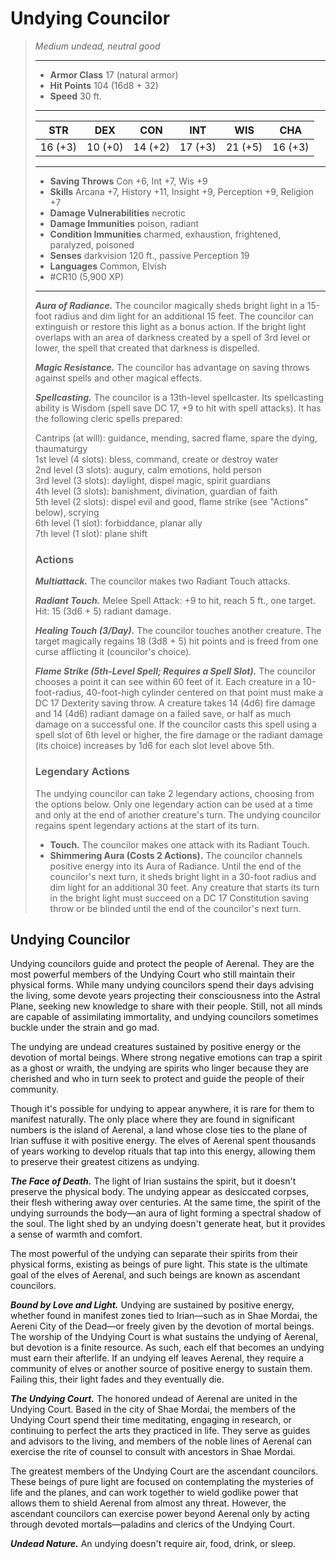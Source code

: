 # Undying Councilor
>*Medium undead, neutral good*
>___
>- **Armor Class** 17 (natural armor)
>- **Hit Points** 104 (16d8 + 32)
>- **Speed** 30 ft.
>___
>|STR|DEX|CON|INT|WIS|CHA|
>|:---:|:---:|:---:|:---:|:---:|:---:|
>|16 (+3)|10 (+0)|14 (+2)|17 (+3)|21 (+5)|16 (+3)|
>___
>- **Saving Throws** Con +6, Int +7, Wis +9
>- **Skills** Arcana +7, History +11, Insight +9, Perception +9, Religion +7
>- **Damage Vulnerabilities** necrotic
>- **Damage Immunities** poison, radiant
>- **Condition Immunities** charmed, exhaustion, frightened, paralyzed, poisoned
>- **Senses** darkvision 120 ft., passive Perception 19
>- **Languages** Common, Elvish
>- #CR10 (5,900 XP)
>___
>***Aura of Radiance.*** The councilor magically sheds bright light in a 15-foot radius and dim light for an additional 15 feet. The councilor can extinguish or restore this light as a bonus action. If the bright light overlaps with an area of darkness created by a spell of 3rd level or lower, the spell that created that darkness is dispelled.  
>
>***Magic Resistance.*** The councilor has advantage on saving throws against spells and other magical effects.  
>
>***Spellcasting.*** The councilor is a 13th-level spellcaster. Its spellcasting ability is Wisdom (spell save DC 17, +9 to hit with spell attacks). It has the following cleric spells prepared:  
>
>Cantrips (at will): guidance, mending, sacred flame, spare the dying, thaumaturgy  
>1st level (4 slots): bless, command, create or destroy water  
>2nd level (3 slots): augury, calm emotions, hold person  
>3rd level (3 slots): daylight, dispel magic, spirit guardians  
>4th level (3 slots): banishment, divination, guardian of faith  
>5th level (2 slots): dispel evil and good, flame strike (see "Actions" below), scrying  
>6th level (1 slot): forbiddance, planar ally  
>7th level (1 slot): plane shift  
>
>### Actions
>***Multiattack.*** The councilor makes two Radiant Touch attacks.  
>
>***Radiant Touch.*** Melee Spell Attack: +9 to hit, reach 5 ft., one target. Hit: 15 (3d6 + 5) radiant damage.  
>
>***Healing Touch (3/Day).*** The councilor touches another creature. The target magically regains 18 (3d8 + 5) hit points and is freed from one curse afflicting it (councilor's choice).  
>
>***Flame Strike (5th-Level Spell; Requires a Spell Slot).*** The councilor chooses a point it can see within 60 feet of it. Each creature in a 10-foot-radius, 40-foot-high cylinder centered on that point must make a DC 17 Dexterity saving throw. A creature takes 14 (4d6) fire damage and 14 (4d6) radiant damage on a failed save, or half as much damage on a successful one. If the councilor casts this spell using a spell slot of 6th level or higher, the fire damage or the radiant damage (its choice) increases by 1d6 for each slot level above 5th.  
>
>### Legendary Actions
>The undying councilor can take 2 legendary actions, choosing from the options below. Only one legendary action can be used at a time and only at the end of another creature's turn. The undying councilor regains spent legendary actions at the start of its turn.
>
>- **Touch.** The councilor makes one attack with its Radiant Touch.
>- **Shimmering Aura (Costs 2 Actions).** The councilor channels positive energy into its Aura of Radiance. Until the end of the councilor's next turn, it sheds bright light in a 30-foot radius and dim light for an additional 30 feet. Any creature that starts its turn in the bright light must succeed on a DC 17 Constitution saving throw or be blinded until the end of the councilor's next turn.

## Undying Councilor

Undying councilors guide and protect the people of Aerenal. They are the most powerful members of the Undying Court who still maintain their physical forms. While many undying councilors spend their days advising the living, some devote years projecting their consciousness into the Astral Plane, seeking new knowledge to share with their people. Still, not all minds are capable of assimilating immortality, and undying councilors sometimes buckle under the strain and go mad.

The undying are undead creatures sustained by positive energy or the devotion of mortal beings. Where strong negative emotions can trap a spirit as a ghost or wraith, the undying are spirits who linger because they are cherished and who in turn seek to protect and guide the people of their community.

Though it's possible for undying to appear anywhere, it is rare for them to manifest naturally. The only place where they are found in significant numbers is the island of Aerenal, a land whose close ties to the plane of Irian suffuse it with positive energy. The elves of Aerenal spent thousands of years working to develop rituals that tap into this energy, allowing them to preserve their greatest citizens as undying.

***The Face of Death.*** The light of Irian sustains the spirit, but it doesn't preserve the physical body. The undying appear as desiccated corpses, their flesh withering away over centuries. At the same time, the spirit of the undying surrounds the body—an aura of light forming a spectral shadow of the soul. The light shed by an undying doesn't generate heat, but it provides a sense of warmth and comfort.

The most powerful of the undying can separate their spirits from their physical forms, existing as beings of pure light. This state is the ultimate goal of the elves of Aerenal, and such beings are known as ascendant councilors.

***Bound by Love and Light.*** Undying are sustained by positive energy, whether found in manifest zones tied to Irian—such as in Shae Mordai, the Aereni City of the Dead—or freely given by the devotion of mortal beings. The worship of the Undying Court is what sustains the undying of Aerenal, but devotion is a finite resource. As such, each elf that becomes an undying must earn their afterlife. If an undying elf leaves Aerenal, they require a community of elves or another source of positive energy to sustain them. Failing this, their light fades and they eventually die.

***The Undying Court.*** The honored undead of Aerenal are united in the Undying Court. Based in the city of Shae Mordai, the members of the Undying Court spend their time meditating, engaging in research, or continuing to perfect the arts they practiced in life. They serve as guides and advisors to the living, and members of the noble lines of Aerenal can exercise the rite of counsel to consult with ancestors in Shae Mordai.

The greatest members of the Undying Court are the ascendant councilors. These beings of pure light are focused on contemplating the mysteries of life and the planes, and can work together to wield godlike power that allows them to shield Aerenal from almost any threat. However, the ascendant councilors can exercise power beyond Aerenal only by acting through devoted mortals—paladins and clerics of the Undying Court.

***Undead Nature.*** An undying doesn't require air, food, drink, or sleep.